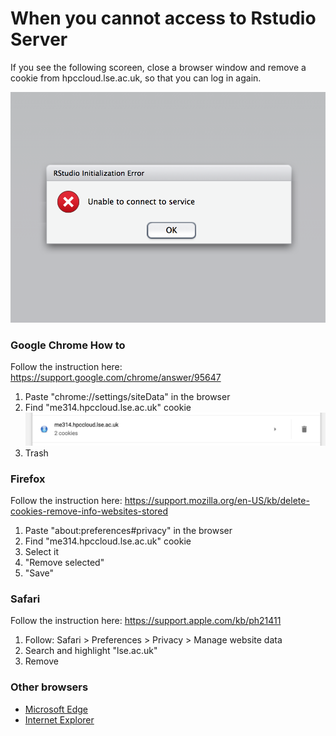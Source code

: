 # When you cannot access to Rstudio Server

If you see the following scoreen, close a browser window and remove a cookie from hpccloud.lse.ac.uk, so that you can log in again.

![unable_screen](figs/unable_screen.png)
### Google Chrome How to

Follow the instruction here: https://support.google.com/chrome/answer/95647

1. Paste "chrome://settings/siteData" in the browser
2. Find "me314.hpccloud.lse.ac.uk" cookie
    ![chrome](figs/chrome_cookie.png)
3. Trash

### Firefox

Follow the instruction here: https://support.mozilla.org/en-US/kb/delete-cookies-remove-info-websites-stored

1. Paste "about:preferences#privacy" in the browser
2. Find "me314.hpccloud.lse.ac.uk" cookie
3. Select it 
4. "Remove selected"
5. "Save"

### Safari

Follow the instruction here: https://support.apple.com/kb/ph21411

1. Follow: Safari > Preferences > Privacy > Manage website data
2. Search and highlight "lse.ac.uk"
3. Remove

### Other browsers

- [Microsoft Edge](https://answers.microsoft.com/en-us/insider/forum/insider_internet-insider_spartan-insiderplat_pc/how-to-view-and-manage-cookies-in-microsoft-edge/67b3a495-554e-4f1d-995e-93d0ea6882a6)
- [Internet Explorer](https://support.microsoft.com/en-gb/help/278835/how-to-delete-cookie-files-in-internet-explorer)
